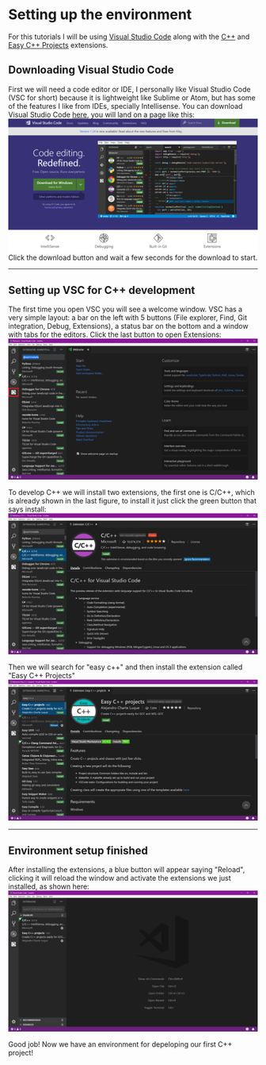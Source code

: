 # Setting up the environment

For this tutorials I will be using [Visual Studio Code](https://code.visualstudio.com/) along with the [C++](https://marketplace.visualstudio.com/items?itemName=ms-vscode.cpptools) and [Easy C++ Projects](https://marketplace.visualstudio.com/items?itemName=ACharLuk.easy-cpp-projects) extensions.


## Downloading Visual Studio Code

First we will need a code editor or IDE, I personally like Visual Studio Code (VSC for short) because it is lightweight like Sublime or Atom, but has some of the features I like from IDEs, specially Intellisense. You can download Visual Studio Code [here](https://code.visualstudio.com/), you will land on a page like this:
![](/programming/C++/images/1/1_vscode_website.png)
Click the download button and wait a few seconds for the download to start.

---

## Setting up VSC for C++ development

The first time you open VSC you will see a welcome window. VSC has a very simple layout: a bar on the left with 5 buttons (File explorer, Find, Git integration, Debug, Extensions), a status bar on the bottom and a window with tabs for the editors. Click the last button to open Extensions:
![](/programming/C++/images/1/2_searching_extensions.png)

To develop C++ we will install two extensions, the first one is C/C++, which is already shown in the last figure, to install it just click the green button that says install:
![](/programming/C++/images/1/3_cpp_extension_install.png)

Then we will search for "easy c++" and then install the extension called "Easy C++ Projects"
![](/programming/C++/images/1/4_easy_cpp_extension_install.png)

---

## Environment setup finished

After installing the extensions, a blue button will appear saying "Reload", clicking it will reload the window and activate the extensions we just installed, as shown here:
![](/programming/C++/images/1/5_extensions_installed.png)

Good job! Now we have an environment for depeloping our first C++ project!